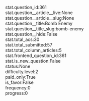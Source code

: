 stat.question_id:361  
stat.question__article__live:None  
stat.question__article__slug:None  
stat.question__title:Bomb Enemy  
stat.question__title_slug:bomb-enemy  
stat.question__hide:False  
stat.total_acs:30  
stat.total_submitted:57  
stat.total_column_articles:5  
stat.frontend_question_id:361  
stat.is_new_question:False  
status:None  
difficulty.level:2  
paid_only:True  
is_favor:False  
frequency:0  
progress:0  
